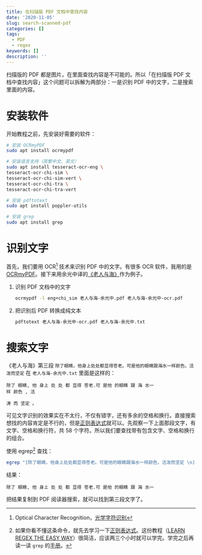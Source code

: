 ```yaml
---
title: 在扫描版 PDF 文档中查找内容
date: '2020-11-05'
slug: search-scanned-pdf
categories: []
tags:
  - PDF
  - regex
keywords: []
description: ''
---
```


扫描版的 PDF 都是图片，在里面查找内容是不可能的。所以「在扫描版 PDF 文档中查找内容」这个问题可以拆解为两部分：一是识别 PDF 中的文字，二是搜索里面的内容。

# 安装软件

开始教程之前，先安装好需要的软件：

```bash
# 安装 OCRmyPDF
sudo apt install ocrmypdf

# 安装语言支持（简繁中文、英文）
sudo apt install tesseract-ocr-eng \
tesseract-ocr-chi-sim \
tesseract-ocr-chi-sim-vert \
tesseract-ocr-chi-tra \
tesseract-ocr-chi-tra-vert

# 安装 pdftotext
sudo apt install poppler-utils

# 安装 grep
sudo apt install grep
```

# 识别文字

首先，我们要用 OCR[^ocr] 技术来识别 PDF 中的文字。有很多 OCR 软件，我用的是 [OCRmyPDF](https://github.com/jbarlow83/OCRmyPDF)。接下来用余光中译的[《老人与海》](https://book.douban.com/subject/21371496/)作为例子。

[^ocr]: Optical Character Recognition，[光学字符识别](https://zh.wikipedia.org/zh-cn/%E5%85%89%E5%AD%A6%E5%AD%97%E7%AC%A6%E8%AF%86%E5%88%AB)

1. 识别 PDF 文档中的文字

    ```bash
    ocrmypdf -l eng+chi_sim 老人与海-余光中.pdf 老人与海-余光中-ocr.pdf
    ```

2. 把识别后 PDF 转换成纯文本

    ```bash
    pdftotext 老人与海-余光中-ocr.pdf 老人与海-余光中.txt
    ```

# 搜索文字

《老人与海》第三段 `除了眼睛，他身上处处都显得苍老。可是他的眼睛跟海水一样颜色，活泼而坚定` 在 `老人与海-余光中.txt` 里面是这样的：

<!--
这句话在1827行～1830行
-->

```
除了 眼睛, 他 身上 处 处 都 显得 苍老.可 是他 的眼睛 跟 海 水一
样 颜色 , 活

涛 而 坚定 。
```

可见文字识别的效果实在不太行，不仅有错字，还有多余的空格和换行。直接搜索想找的内容肯定是不行的，但是[正则表达式](https://zh.wikipedia.org/zh-cn/%E6%AD%A3%E5%88%99%E8%A1%A8%E8%BE%BE%E5%BC%8F)就可以。先观察一下上面那段文字，有文字、空格和换行符，共 58 个字符。所以我们要查找带有包含文字、空格和换行的组合。

使用 egrep[^regex] 查找：

[^regex]: 如果你看不懂这条命令，就先去学习一下[正则表达式](https://zh.wikipedia.org/zh-cn/%E6%AD%A3%E5%88%99%E8%A1%A8%E8%BE%BE%E5%BC%8F)。这份教程（[LEARN REGEX THE EASY WAY](https://github.com/ziishaned/learn-regex)）很简洁，应该两三个小时就可以学完。学完之后再读一读 `grep` 的[手册](https://www.gnu.org/software/grep/manual/grep.html)。

```bash
egrep "[除了眼睛，他身上处处都显得苍老。可是他的眼睛跟海水一样颜色，活泼而坚定 \n]{10,}" 老人与海-余光中.txt
```

结果：

```
除了 眼睛, 他 身上 处 处 都 显得 苍老.可 是他 的眼睛 跟 海 水一
```

把结果复制到 PDF 阅读器搜索，就可以找到第三段文字了。